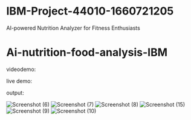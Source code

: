 # IBM-Project-44010-1660721205
AI-powered Nutrition Analyzer for Fitness Enthusiasts
# Ai-nutrition-food-analysis-IBM


videodemo:



live demo:

output:

![Screenshot (6)](https://user-images.githubusercontent.com/113984543/202843944-ca6b88e6-27cf-4578-8612-8e887411bb72.png)
![Screenshot (7)](https://user-images.githubusercontent.com/113984543/202843951-b278f9dc-35ba-42c6-af42-1d28cd9002cc.png)
![Screenshot (8)](https://user-images.githubusercontent.com/113984543/202843959-c737f9ce-7890-41f3-91d9-ebd228d2c52f.png)
![Screenshot (15)](https://user-images.githubusercontent.com/113984543/202843990-b70f210e-4a61-4848-ad5c-489ffda1af07.png)
![Screenshot (9)](https://user-images.githubusercontent.com/113984543/202844002-0e75f3f5-32d0-4d26-ad70-3e6a1ce679ab.png)
![Screenshot (10)](https://user-images.githubusercontent.com/113984543/202844009-ce22c1e4-b560-4b92-b372-81be5a495fa5.png)
